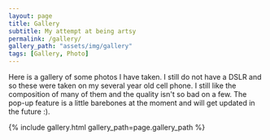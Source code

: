 ```yaml
---
layout: page
title: Gallery
subtitle: My attempt at being artsy
permalink: /gallery/
gallery_path: "assets/img/gallery"
tags: [Gallery, Photo]
---
```


Here is a gallery of some photos I have taken. I still do not have a DSLR and so these were taken on my several year old cell phone. I still like the composition of many of them and the quality isn't so bad on a few. The pop-up feature is a little barebones at the moment and will get updated in the future :).

{% include gallery.html gallery_path=page.gallery_path %}
